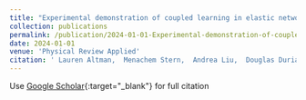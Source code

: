 ```yaml
---
title: "Experimental demonstration of coupled learning in elastic networks"
collection: publications
permalink: /publication/2024-01-01-Experimental-demonstration-of-coupled-learning-in-elastic-networks
date: 2024-01-01
venue: 'Physical Review Applied'
citation: ' Lauren Altman,  Menachem Stern,  Andrea Liu,  Douglas Durian, &quot;Experimental demonstration of coupled learning in elastic networks.&quot; Physical Review Applied, 2024.'
---
```

Use [Google Scholar](https://scholar.google.com/scholar?q=Experimental+demonstration+of+coupled+learning+in+elastic+networks){:target="_blank"} for full citation